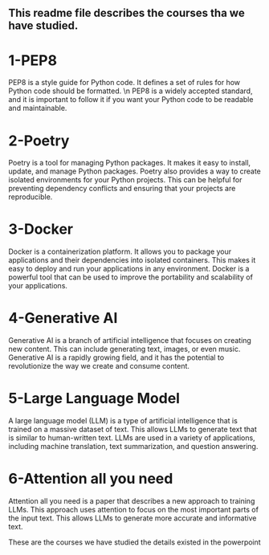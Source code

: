 ﻿## This readme file describes the courses tha we have studied.

# 1-PEP8
PEP8 is a style guide for Python code. It defines a set of rules for how Python code should be formatted. \n
PEP8 is a widely accepted standard, and it is important to follow it if you want your Python code to be readable and maintainable.

# 2-Poetry
Poetry is a tool for managing Python packages. It makes it easy to install, update, and manage Python packages. 
Poetry also provides a way to create isolated environments for your Python projects. 
This can be helpful for preventing dependency conflicts and ensuring that your projects are reproducible.

# 3-Docker
Docker is a containerization platform. It allows you to package your applications and their dependencies into isolated containers.
 This makes it easy to deploy and run your applications in any environment.
 Docker is a powerful tool that can be used to improve the portability and scalability of your applications.

# 4-Generative AI
Generative AI is a branch of artificial intelligence that focuses on creating new content. 
This can include generating text, images, or even music. 
Generative AI is a rapidly growing field, and it has the potential to revolutionize the way we create and consume content.

# 5-Large Language Model
A large language model (LLM) is a type of artificial intelligence that is trained on a massive dataset of text. 
This allows LLMs to generate text that is similar to human-written text.
LLMs are used in a variety of applications, including machine translation, text summarization, and question answering.

# 6-Attention all you need
Attention all you need is a paper that describes a new approach to training LLMs. 
This approach uses attention to focus on the most important parts of the input text. 
This allows LLMs to generate more accurate and informative text.

These are the courses we have studied the details existed in the powerpoint

